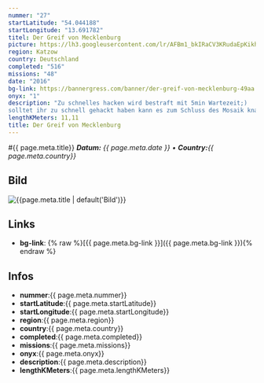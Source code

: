 ```yaml
---
nummer: "27"
startLatitude: "54.044188"
startLongitude: "13.691782"
titel: Der Greif von Mecklenburg
picture: https://lh3.googleusercontent.com/lr/AFBm1_bkIRaCV3KRudaEpKikhEBcTLRWP6cRZ0pXHrHy3mrZutCF7o7Brd5r29RNlwy-iASa-nNuKYISmMQGPXTN4x8BkDxauzO-dod2M5YPdWnlSnnGDVZ8wI7ZIBqnawFoB8d5M72MH-EokGV27wdDm6wf7l3bVPQZC4d4FBQpftyKsU5WuBL5D_twWWPekaNm4M6gDpufVnTnLCgW9Tdi9CKb_f4wJ7z9MO-cy35QfaVQy8DXSHA46h3TcfioQz2AZEmZ0gkxb83q_2_QOfFic2OgWN8OEHeWdvLBLBdrDC1oXVcN3QZ7TbFWoEFSQ2zXmUcA6k2ki-E4KzSTMne75XtVZgWw0NUrlLoxpUKs6o1BCF0hNuHS1z8Yl3Gg_DwPmIWsgJg-LW1HZPkrEkU3ub2dPuVO8DOLAEk3TjdxoMjQZBtdgVTgLxbCANmsBXyUhtBgSxBbee2P-yQM0mZD7x5u3QMtZ4cJ-Kosvmw32SiRy_7nTRxQp9GSkXdIGZe9H5HX0rTzw7uUhi3gULag-jwrZaUCkgExEmbh6a5efPF7c6Z6Ms7Fn9INj4PnLDCaC7lGwmRtHDnX0R2vP4oY42E4Ag73qWbcIUsZR4ExxgWM0pl1XXDlxVgemQm3tVnk-uef_sqO2jxF9oJfTuQ38sJ6I0OZUPhg6gvI02K46qZ-dSzJTl9vFlOt725AzG_egOTaFkb24mqYocWihJ7P_DzNhYqjugw-eT2A_uSCuu9S1jsmVVhc7kJzS6BiOzQ7ffkLPDcP_ocDbwTN1mjiT3mDg2zoTCR8HrOUVL0KIv6V5igAE4f0s-l53kX8_H7_nn-IWP2OldFr7GeBA9R4qWF1ZYKRiqZ6KScA
region: Katzow
country: Deutschland
completed: "516"
missions: "48"
date: "2016"
bg-link: https://bannergress.com/banner/der-greif-von-mecklenburg-49aa
onyx: "1"
description: "Zu schnelles hacken wird bestraft mit 5min Wartezeit;) 
solltet ihr zu schnell gehackt haben kann es zum Schluss des Mosaik knapp werden. Genügend Multihacks wären von Vorteil. Viel Spaß :o)"
lengthKMeters: 11,11
title: Der Greif von Mecklenburg
---
```


#{{ page.meta.title}}
_**Datum:** {{ page.meta.date }} • **Country:**{{ page.meta.country}}_

## Bild
![{{page.meta.title | default('Bild')}}]({{page.meta.picture}})

## Links
- **bg-link**: {% raw %}[{{ page.meta.bg-link }}]({{ page.meta.bg-link }}){% endraw %}

## Infos
- **nummer**:{{ page.meta.nummer}}
- **startLatitude**:{{ page.meta.startLatitude}}
- **startLongitude**:{{ page.meta.startLongitude}}
- **region**:{{ page.meta.region}}
- **country**:{{ page.meta.country}}
- **completed**:{{ page.meta.completed}}
- **missions**:{{ page.meta.missions}}
- **onyx**:{{ page.meta.onyx}}
- **description**:{{ page.meta.description}}
- **lengthKMeters**:{{ page.meta.lengthKMeters}}

